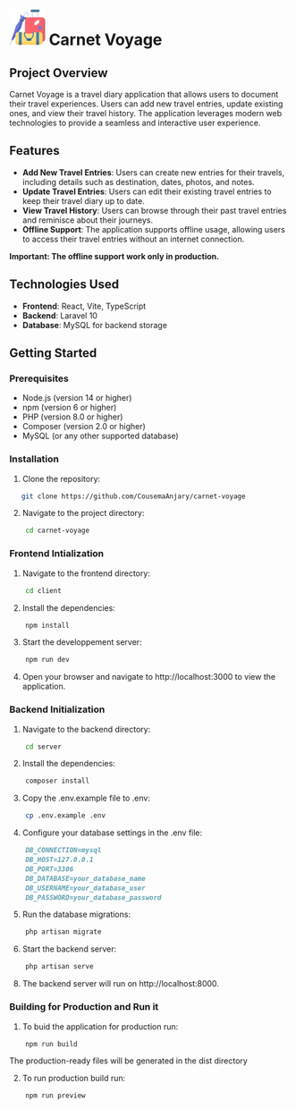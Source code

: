 # ![App Icon](./client/public/64x64.png) Carnet Voyage

## Project Overview

Carnet Voyage is a travel diary application that allows users to document their travel experiences. Users can add new travel entries, update existing ones, and view their travel history. The application leverages modern web technologies to provide a seamless and interactive user experience.

## Features

- **Add New Travel Entries**: Users can create new entries for their travels, including details such as destination, dates, photos, and notes.
- **Update Travel Entries**: Users can edit their existing travel entries to keep their travel diary up to date.
- **View Travel History**: Users can browse through their past travel entries and reminisce about their journeys.
- **Offline Support**: The application supports offline usage, allowing users to access their travel entries without an internet connection.


**Important: The offline support work only in production.**

## Technologies Used

- **Frontend**: React, Vite, TypeScript
- **Backend**: Laravel 10
- **Database**: MySQL for backend storage

## Getting Started

### Prerequisites

- Node.js (version 14 or higher)
- npm (version 6 or higher)
- PHP (version 8.0 or higher)
- Composer (version 2.0 or higher)
- MySQL (or any other supported database)

### Installation

1. Clone the repository:
```bash
   git clone https://github.com/CousemaAnjary/carnet-voyage
```

2. Navigate to the project directory:
```bash
    cd carnet-voyage
```

### Frontend Intialization

1. Navigate to the frontend directory:
```bash
    cd client
```

2. Install the dependencies:
```bash
    npm install
```

3. Start the developpement server:
```bash
    npm run dev
```
4. Open your browser and navigate to http://localhost:3000 to view the application.

### Backend Initialization

1. Navigate to the backend directory:
```bash
    cd server
```

2. Install the dependencies:
```bash
    composer install
```

3. Copy the .env.example file to .env:
```bash
    cp .env.example .env
```

4. Configure your database settings in the .env file:
```markdown
    DB_CONNECTION=mysql
    DB_HOST=127.0.0.1
    DB_PORT=3306
    DB_DATABASE=your_database_name
    DB_USERNAME=your_database_user
    DB_PASSWORD=your_database_password
```

5. Run the database migrations:
```bash
    php artisan migrate
```

6. Start the backend server:
```bash
    php artisan serve
```

8. The backend server will run on http://localhost:8000.

### Building for Production and Run it

1. To buid the application for production run:
```bash
    npm run build
```
The production-ready files will be generated in the dist directory

2. To run production build run:
```bash 
    npm run preview
```
